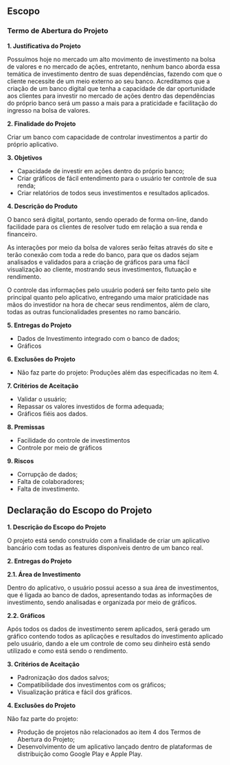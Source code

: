 ## Escopo
### Termo de Abertura do Projeto
  
  **1. Justificativa do Projeto**
  
Possuímos hoje no mercado um alto movimento de investimento
na bolsa de valores e no mercado de ações, entretanto, nenhum
banco aborda essa temática de investimento dentro de suas
dependências, fazendo com que o cliente necessite de um meio
externo ao seu banco.
Acreditamos que a criação de um banco digital que tenha a
capacidade de dar oportunidade aos clientes para investir no
mercado de ações dentro das dependências do próprio banco será
um passo a mais para a praticidade e facilitação do ingresso na
bolsa de valores.
  
**2. Finalidade do Projeto**

Criar um banco com capacidade de controlar investimentos a partir
do próprio aplicativo.
   
**3. Objetivos**

- Capacidade de investir em ações dentro do próprio banco;
- Criar gráficos de fácil entendimento para o usuário ter controle
  de sua renda;
- Criar relatórios de todos seus investimentos e resultados
  aplicados.
         
**4. Descrição do Produto**

O banco será digital, portanto, sendo operado de forma on-line,
dando facilidade para os clientes de resolver tudo em relação a sua
renda e financeiro.
        
As interações por meio da bolsa de valores serão feitas através do
site e terão conexão com toda a rede do banco, para que os dados
sejam analisados e validados para a criação de gráficos para uma
fácil visualização ao cliente, mostrando seus investimentos,
flutuação e rendimento.
        
O controle das informações pelo usuário poderá ser feito tanto pelo
site principal quanto pelo aplicativo, entregando uma maior
praticidade nas mãos do investidor na hora de checar seus
rendimentos, além de claro, todas as outras funcionalidades
presentes no ramo bancário.
        
**5. Entregas do Projeto**

- Dados de Investimento integrado com o banco de dados;
- Gráficos

**6. Exclusões do Projeto**

- Não faz parte do projeto:
  Produções além das especificadas no item 4.
  
**7. Critérios de Aceitação**

- Validar o usuário;
- Repassar os valores investidos de forma adequada;
- Gráficos fiéis aos dados.

**8. Premissas**

- Facilidade do controle de investimentos
- Controle por meio de gráficos

**9. Riscos**

- Corrupção de dados;
- Falta de colaboradores;
- Falta de investimento.

## Declaração do Escopo do Projeto

**1. Descrição do Escopo do Projeto**

O projeto está sendo construído com a finalidade de criar um
aplicativo bancário com todas as features disponíveis dentro de
um banco real.

**2. Entregas do Projeto**

   **2.1. Área de Investimento**

  Dentro do aplicativo, o usuário possui acesso a sua área de
  investimentos, que é ligada ao banco de dados, apresentando todas
  as informações de investimento, sendo analisadas e organizada por 
  meio de gráficos.

   **2.2. Gráficos**

  Após todos os dados de investimento serem aplicados, será gerado
  um gráfico contendo todos as aplicações e resultados do investimento
  aplicado pelo usuário, dando a ele um controle de como seu dinheiro
  está sendo utilizado e como está sendo o rendimento.

**3. Critérios de Aceitação**

- Padronização dos dados salvos;
- Compatibilidade dos investimentos com os gráficos;
- Visualização prática e fácil dos gráficos.

**4. Exclusões do Projeto**

Não faz parte do projeto:
- Produção de projetos não relacionados ao item 4 dos Termos
de Abertura do Projeto;
- Desenvolvimento de um aplicativo lançado dentro de
plataformas de distribuição como Google Play e Apple Play.
